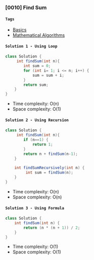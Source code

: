 ### [0010] Find Sum

#### `Tags`
- [Basics](../01-basics.md)
- [Mathematical Algorithms](../27-mathematical-algorithms.md)

#### `Solution 1 - Using Loop`
```java
class Solution {
     int findSum(int n){
        int sum = 0;
        for (int i= 1; i <= n; i++) {
            sum = sum + i;
        }
        return sum;
    }
}
```
- Time complexity: O(n)
- Space complexity: O(1)

#### `Solution 2 - Using Recursion`
```java
class Solution {
     int findSum(int n){
        if (n==1) {
            return 1;
        }
        return n + findSum(n-1);
    }
    
    int findSumRecursively(int n) {
         int sum = findSum(n);
    }
}
```
- Time complexity: O(n)
- Space complexity: O(n)

#### `Solution 3 - Using Formula`
```java
class Solution {
    int findSum(int n) {
        return (n * (n + 1)) / 2;
    }
}
```
- Time complexity: O(1)
- Space complexity: O(1)
